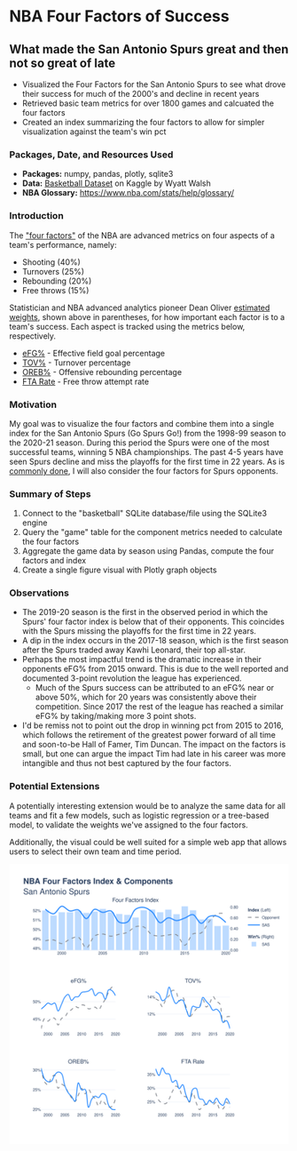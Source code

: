 # NBA Four Factors of Success
## What made the San Antonio Spurs great and then not so great of late
- Visualized the Four Factors for the San Antonio Spurs to see what drove their success for much of the 2000's and decline in recent years
- Retrieved basic team metrics for over 1800 games and calcuated the four factors
- Created an index summarizing the four factors to allow for simpler visualization against the team's win pct


### Packages, Date, and Resources Used
- **Packages:** numpy, pandas, plotly, sqlite3
- **Data:** [Basketball Dataset](https://www.kaggle.com/wyattowalsh/basketball) on Kaggle by Wyatt Walsh
- **NBA Glossary:** https://www.nba.com/stats/help/glossary/


### Introduction
The ["four factors"](https://www.nba.com/stats/help/faq/#!#fourfactors) of the NBA are advanced metrics on four aspects of a team's performance, namely:
   * Shooting (40%)
   * Turnovers (25%)
   * Rebounding (20%)
   * Free throws (15%)

Statistician and NBA advanced analytics pioneer Dean Oliver [estimated weights](https://www.basketball-reference.com/about/factors.html), shown above in parentheses, for how important each factor is to a team's success. Each aspect is tracked using the metrics below, respectively.

* [eFG%](https://www.nba.com/stats/help/glossary/#efgpct) - Effective field goal percentage
* [TOV%](https://www.nba.com/stats/help/glossary/#tovpct) - Turnover percentage
* [OREB%](https://www.nba.com/stats/help/glossary/#opp_orebpct_) - Offensive rebounding percentage
* [FTA Rate](https://www.nba.com/stats/help/glossary/#fta_rate) - Free throw attempt rate


### Motivation

My goal was to visualize the four factors and combine them into a single index for the San Antonio Spurs (Go Spurs Go!) from the 1998-99 season to the 2020-21 season. During this period the Spurs were one of the most successful teams, winning 5 NBA championships. The past 4-5 years have seen Spurs decline and miss the playoffs for the first time in 22 years. As is [commonly done](https://www.nba.com/thunder/news/factors050127.html), I will also consider the four factors for Spurs opponents.


### Summary of Steps

1. Connect to the "basketball" SQLite database/file using the SQLite3 engine
2. Query the "game" table for the component metrics needed to calculate the four factors
3. Aggregate the game data by season using Pandas, compute the four factors and index
4. Create a single figure visual with Plotly graph objects


### Observations

* The 2019-20 season is the first in the observed period in which the Spurs' four factor index is below that of their opponents. This coincides with the Spurs missing the playoffs for the first time in 22 years. 
* A dip in the index occurs in the 2017-18 season, which is the first season after the Spurs traded away Kawhi Leonard, their top all-star.
* Perhaps the most impactful trend is the dramatic increase in their opponents eFG% from 2015 onward. This is due to the well reported and documented 3-point revolution the league has experienced. 
    * Much of the Spurs success can be attributed to an eFG% near or above 50%, which for 20 years was consistently above their competition. Since 2017 the rest of the league has reached a similar eFG% by taking/making more 3 point shots.
* I'd be remiss not to point out the drop in winning pct from 2015 to 2016, which follows the retirement of the greatest power forward of all time and soon-to-be Hall of Famer, Tim Duncan. The impact on the factors is small, but one can argue the impact Tim had late in his career was more intangible and thus not best captured by the four factors.

### Potential Extensions
A potentially interesting extension would be to analyze the same data for all teams and fit a few models, such as logistic regression or a tree-based model, to validate the weights we've assigned to the four factors.

Additionally, the visual could be well suited for a simple web app that allows users to select their own team and time period.

![](/nba-four-factors/ffindex.svg)
